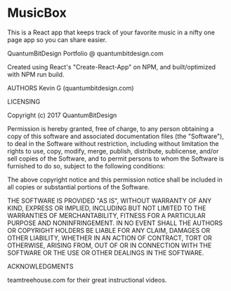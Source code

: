 # MusicBox
This is a React app that keeps track of your favorite music in a nifty one page app so you can share easier.

QuantumBitDesign Portfolio @ quantumbitdesign.com

Created using React's "Create-React-App" on NPM, and built/optimized with NPM run build.

AUTHORS Kevin G (quantumbitdesign.com)

LICENSING

Copyright (c) 2017 QuantumBitDesign

Permission is hereby granted, free of charge, to any person obtaining a copy of this software and associated documentation files (the "Software"), to deal in the Software without restriction, including without limitation the rights to use, copy, modify, merge, publish, distribute, sublicense, and/or sell copies of the Software, and to permit persons to whom the Software is furnished to do so, subject to the following conditions:

The above copyright notice and this permission notice shall be included in all copies or substantial portions of the Software.

THE SOFTWARE IS PROVIDED "AS IS", WITHOUT WARRANTY OF ANY KIND, EXPRESS OR IMPLIED, INCLUDING BUT NOT LIMITED TO THE WARRANTIES OF MERCHANTABILITY, FITNESS FOR A PARTICULAR PURPOSE AND NONINFRINGEMENT. IN NO EVENT SHALL THE AUTHORS OR COPYRIGHT HOLDERS BE LIABLE FOR ANY CLAIM, DAMAGES OR OTHER LIABILITY, WHETHER IN AN ACTION OF CONTRACT, TORT OR OTHERWISE, ARISING FROM, OUT OF OR IN CONNECTION WITH THE SOFTWARE OR THE USE OR OTHER DEALINGS IN THE SOFTWARE.

ACKNOWLEDGMENTS

teamtreehouse.com for their great instructional videos.
